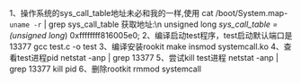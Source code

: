 1、操作系统的sys_call_table地址未必和我的一样,使用 cat /boot/System.map-`uname -r` | grep sys_call_table 获取地址:\n
unsigned long *sys_call_table = (unsigned long*) 0xffffffff816005e0;
2、编译启动test程序，test启动默认端口是13377
gcc test.c -o test
3、编译安装rookit
make
insmod systemcall.ko
4、查看test进程pid
netstat -anp | grep 13377
5、尝试kill test进程
netstat -anp | grep 13377
kill pid
6、删除rootkit
rmmod systemcall

